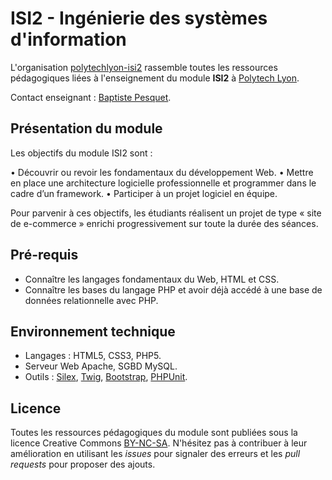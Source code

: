 # ISI2 - Ingénierie des systèmes d'information

L'organisation [polytechlyon-isi2](https://github.com/polytechlyon-isi2) rassemble toutes les ressources pédagogiques liées à l'enseignement du module **ISI2** à [Polytech Lyon](http://http://polytech.univ-lyon1.fr/).

Contact enseignant : [Baptiste Pesquet](https://github.com/bpesquet).

## Présentation du module

Les objectifs du module ISI2 sont :

•	Découvrir ou revoir les fondamentaux du développement Web.
•	Mettre en place une architecture logicielle professionnelle et programmer dans le cadre d’un framework.
•	Participer à un projet logiciel en équipe.

Pour parvenir à ces objectifs, les étudiants réalisent un projet de type « site de e-commerce » enrichi progressivement sur toute la durée des séances.

## Pré-requis

* Connaître les langages fondamentaux du Web, HTML et CSS.
* Connaître les bases du langage PHP et avoir déjà accédé à une base de données relationnelle avec PHP.

## Environnement technique

* Langages : HTML5, CSS3, PHP5.
* Serveur Web Apache, SGBD MySQL.
* Outils : [Silex](http://silex.sensiolabs.org/), [Twig](http://twig.sensiolabs.org/), [Bootstrap](http://getbootstrap.com/), [PHPUnit](https://phpunit.de/).

## Licence

Toutes les ressources pédagogiques du module sont publiées sous la licence Creative Commons [BY-NC-SA](http://creativecommons.org/licenses/by-nc-sa/4.0/). N'hésitez pas à contribuer à leur amélioration en utilisant les *issues* pour signaler des erreurs et les *pull requests* pour proposer des ajouts.

